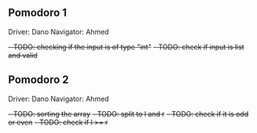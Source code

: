 ## Pomodoro 1

Driver: Dano
Navigator: Ahmed

~~- TODO: checking if the input is of type "int"~~
~~- TODO: check if input is list and valid~~

## Pomodoro 2

Driver: Dano
Navigator: Ahmed

~~- TODO: sorting the array~~
~~- TODO: split to l and r~~
~~- TODO: check if it is odd or even~~
~~- TODO: check if l >= r~~